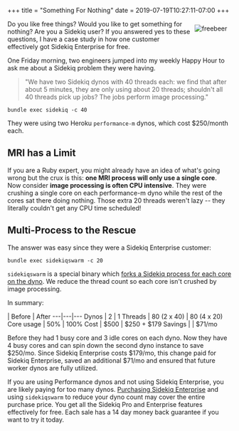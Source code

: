 +++
title = "Something For Nothing"
date = 2019-07-19T10:27:11-07:00
+++

<img style="float: right; padding: 10px" src="/images/freebeer.jpg" alt="freebeer"/>

Do you like free things? Would you like to get something for nothing?
Are you a Sidekiq user? If you answered yes to these questions, I have a
case study in how one customer effectively got Sidekiq Enterprise for
free.

One Friday morning, two engineers jumped into my weekly Happy Hour to ask me about a Sidekiq problem they were having.

> "We have two Sidekiq dynos with 40 threads each: we find that after about 5 minutes, they are only using about 20 threads; shouldn't all 40 threads pick up jobs? The jobs perform image processing."

```
bundle exec sidekiq -c 40
```

They were using two Heroku `performance-m` dynos, which cost $250/month each.

## MRI has a Limit

If you are a Ruby expert, you might already have an idea of what's going
wrong but the crux is this: **one MRI process will only use a single core**.
Now consider **image processing is often CPU intensive**.
They were crushing a single core on each performance-m dyno while the rest of the cores sat there doing nothing.
Those extra 20 threads weren't lazy -- they literally couldn't get any CPU time scheduled!

## Multi-Process to the Rescue

The answer was easy since they were a Sidekiq Enterprise customer:

```
bundle exec sidekiqswarm -c 20
```

`sidekiqswarm` is a special binary which [forks a Sidekiq process for
each core on the
dyno](https://github.com/mperham/sidekiq/wiki/Ent-Multi-Process). We reduce the thread count so each core
isn't crushed by image processing.

In summary:

 | Before | After
---|---|---
Dynos | 2 | 1
Threads | 80 (2 x 40) | 80 (4 x 20)
Core usage | 50% | 100%
Cost | $500 | $250 + $179
Savings | | $71/mo

Before they had 1 busy core and 3 idle cores on each dyno.  Now they
have 4 busy cores and can spin down the second dyno instance to save
$250/mo. Since Sidekiq Enterprise costs $179/mo, this change paid for
Sidekiq Enterprise, saved an additional $71/mo and ensured that future worker dynos are fully utilized.

If you are using Performance dynos and not using Sidekiq Enterprise, you
are likely paying for too many dynos.  [Purchasing Sidekiq Enterprise](https://billing.contribsys.com/sent/new.cgi) and
using `sidekiqswarm` to reduce your dyno count may cover the entire
purchase price.  You get all the Sidekiq Pro and Enterprise features
effectively for free.  Each sale has a 14 day money back guarantee if
you want to try it today.
